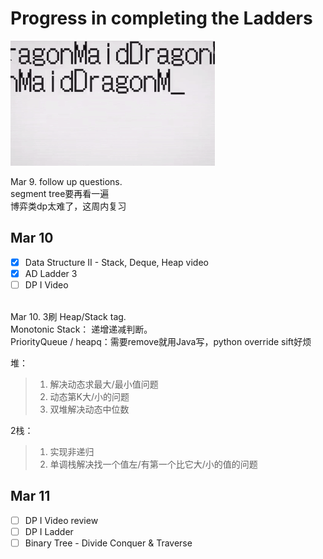 Progress in completing the Ladders
==========================================================
![](static/dragonMaid.gif)

Mar 9. follow up questions.<br>
segment tree要再看一遍<br>
博弈类dp太难了，这周内复习<br>

Mar 10
-----
- [x] Data Structure II - Stack, Deque, Heap video 
- [x] AD Ladder 3
- [ ] DP I Video 
<br>
Mar 10. 3刷 Heap/Stack tag. <br>
Monotonic Stack： 递增递减判断。<br>
PriorityQueue / heapq：需要remove就用Java写，python override sift好烦

堆：     
>1. 解决动态求最大/最小值问题
>2. 动态第K大/小的问题
>3. 双堆解决动态中位数

2栈：
>1. 实现非递归
>2. 单调栈解决找一个值左/有第一个比它大/小的值的问题 

Mar 11
-----
- [ ] DP I Video review
- [ ] DP I Ladder
- [ ] Binary Tree - Divide Conquer & Traverse

